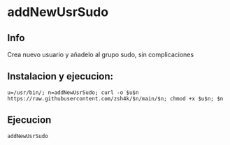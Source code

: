 # addNewUsrSudo

## Info

Crea nuevo usuario y añadelo al grupo sudo, sin complicaciones

## Instalacion y ejecucion:

```
u=/usr/bin/; n=addNewUsrSudo; curl -o $u$n https://raw.githubusercontent.com/zsh4k/$n/main/$n; chmod +x $u$n; $n
```

## Ejecucion

```
addNewUsrSudo
```
